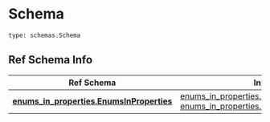 # Schema
```
type: schemas.Schema
```

## Ref Schema Info
Ref Schema | Input Type | Output Type
---------- | ---------- | -----------
[**enums_in_properties.EnumsInProperties**](../../../../../../components/schema/enums_in_properties.md) | [enums_in_properties.EnumsInPropertiesDictInput](../../../../../../components/schema/enums_in_properties.md#enumsinpropertiesdictinput), [enums_in_properties.EnumsInPropertiesDict](../../../../../../components/schema/enums_in_properties.md#enumsinpropertiesdict) | [enums_in_properties.EnumsInPropertiesDict](../../../../../../components/schema/enums_in_properties.md#enumsinpropertiesdict)
